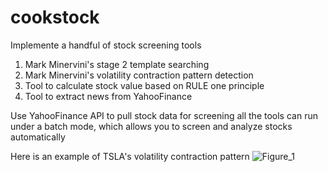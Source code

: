 # cookstock

Implemente a handful of stock screening tools
1. Mark Minervini's stage 2 template searching
2. Mark Minervini's volatility contraction pattern detection
3. Tool to calculate stock value based on RULE one principle
4. Tool to extract news from YahooFinance

Use YahooFinance API to pull stock data for screening
all the tools can run under a batch mode, which allows you to screen and analyze stocks automatically

Here is an example of TSLA's volatility contraction pattern
![Figure_1](https://user-images.githubusercontent.com/25359807/114505746-b0be2700-9be5-11eb-9347-dbcc2351158f.png)
